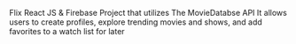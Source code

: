 Flix 
React JS & Firebase Project that utilizes The MovieDatabse API
It allows users to create profiles, explore trending movies and shows, and add favorites to a watch list for later
